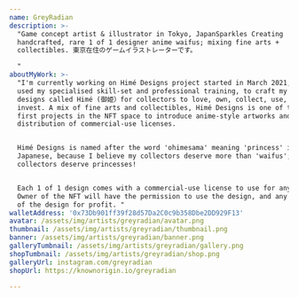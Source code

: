```yaml
---
name: GreyRadian
description: >-
  "Game concept artist & illustrator in Tokyo, JapanSparkles Creating
  handcrafted, rare 1 of 1 designer anime waifus; mixing fine arts +
  collectibles. 東京在住のゲームイラストレーターです。

  "
aboutMyWork: >-
  "I'm currently working on Himé Designs project started in March 2021, where I
  used my specialised skill-set and professional training, to craft my character
  designs called Himé (御姫）for collectors to love, own, collect, use, resell or
  invest. A mix of fine arts and collectibles, Himé Designs is one of the very
  first projects in the NFT space to introduce anime-style artworks and
  distribution of commercial-use licenses.


  Himé Designs is named after the word 'ohimesama' meaning 'princess' in
  Japanese, because I believe my collectors deserve more than 'waifus'; my
  collectors deserve princesses!


  Each 1 of 1 design comes with a commercial-use license to use for anything.
  Owner of the NFT will have the permission to use the design, and any iteration
  of the design for profit. "
walletAddress: '0x73Db901ff39f28d57Da2C0c9b358Dbe2DD929F13'
avatar: /assets/img/artists/greyradian/avatar.png
thumbnail: /assets/img/artists/greyradian/thumbnail.png
banner: /assets/img/artists/greyradian/banner.png
galleryTumbnail: /assets/img/artists/greyradian/gallery.png
shopTumbnail: /assets/img/artists/greyradian/shop.png
galleryUrl: instagram.com/greyradian
shopUrl: https://knownorigin.io/greyradian

---
```

